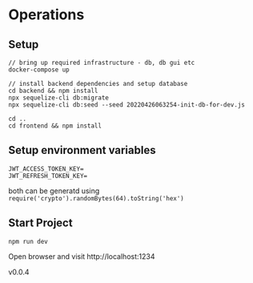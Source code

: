 
# Operations

## Setup
```
// bring up required infrastructure - db, db gui etc
docker-compose up               

// install backend dependencies and setup database
cd backend && npm install         
npx sequelize-cli db:migrate
npx sequelize-cli db:seed --seed 20220426063254-init-db-for-dev.js

cd ..
cd frontend && npm install
```

## Setup environment variables
```
JWT_ACCESS_TOKEN_KEY=
JWT_REFRESH_TOKEN_KEY=
```
both can be generatd using `require('crypto').randomBytes(64).toString('hex')`

## Start Project
```
npm run dev
```
Open browser and visit http://localhost:1234

v0.0.4